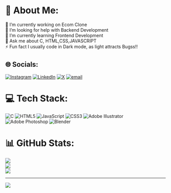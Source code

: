 # 💫 About Me:
🔭 I’m currently working on Ecom Clone<br>🤝 I’m looking for help with Backend Development<br>🌱 I’m currently learning Frontend Development<br>💬 Ask me about C, HTML,CSS,JAVASCRIPT<br>⚡ Fun fact I usually code in Dark mode, as light attracts Bugss!!


## 🌐 Socials:
[![Instagram](https://img.shields.io/badge/Instagram-%23E4405F.svg?logo=Instagram&logoColor=white)](https://instagram.com/https://www.instagram.com/v3dntt/) [![LinkedIn](https://img.shields.io/badge/LinkedIn-%230077B5.svg?logo=linkedin&logoColor=white)](https://linkedin.com/in/https://www.linkedin.com/in/vedant-dalvi-0a4763307/) [![X](https://img.shields.io/badge/X-black.svg?logo=X&logoColor=white)](https://x.com/https://x.com/vvedant_dalvii) [![email](https://img.shields.io/badge/Email-D14836?logo=gmail&logoColor=white)](mailto:vvedantdalvii@gmail.com) 

# 💻 Tech Stack:
![C](https://img.shields.io/badge/c-%2300599C.svg?style=for-the-badge&logo=c&logoColor=white) ![HTML5](https://img.shields.io/badge/html5-%23E34F26.svg?style=for-the-badge&logo=html5&logoColor=white) ![JavaScript](https://img.shields.io/badge/javascript-%23323330.svg?style=for-the-badge&logo=javascript&logoColor=%23F7DF1E) ![CSS3](https://img.shields.io/badge/css3-%231572B6.svg?style=for-the-badge&logo=css3&logoColor=white) ![Adobe Illustrator](https://img.shields.io/badge/adobe%20illustrator-%23FF9A00.svg?style=for-the-badge&logo=adobe%20illustrator&logoColor=white) ![Adobe Photoshop](https://img.shields.io/badge/adobe%20photoshop-%2331A8FF.svg?style=for-the-badge&logo=adobe%20photoshop&logoColor=white) ![Blender](https://img.shields.io/badge/blender-%23F5792A.svg?style=for-the-badge&logo=blender&logoColor=white)
# 📊 GitHub Stats:
![](https://github-readme-stats.vercel.app/api?username=VedantDalvi05&theme=onedark&hide_border=false&include_all_commits=false&count_private=false)<br/>
![](https://nirzak-streak-stats.vercel.app/?user=VedantDalvi05&theme=onedark&hide_border=false)<br/>
![](https://github-readme-stats.vercel.app/api/top-langs/?username=VedantDalvi05&theme=onedark&hide_border=false&include_all_commits=false&count_private=false&layout=compact)

---
[![](https://visitcount.itsvg.in/api?id=VedantDalvi05&icon=0&color=0)](https://visitcount.itsvg.in)

<!-- Proudly created with GPRM ( https://gprm.itsvg.in ) -->
